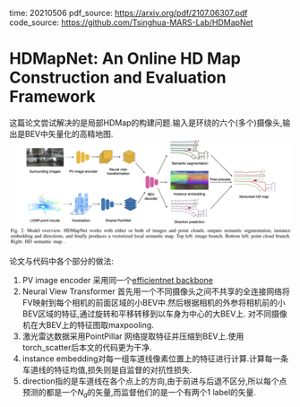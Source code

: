 time: 20210506
pdf_source: https://arxiv.org/pdf/2107.06307.pdf
code_source: https://github.com/Tsinghua-MARS-Lab/HDMapNet

# HDMapNet: An Online HD Map Construction and Evaluation Framework

这篇论文尝试解决的是局部HDMap的构建问题.输入是环绕的六个(多个)摄像头,输出是BEV中矢量化的高精地图.
![image](res/HDMapNet.png)

论文与代码中各个部分的做法:

1. PV image encoder 采用同一个[efficientnet backbone](../../Building_Blocks/EfficientNet:_Rethinking_Model_Scaling_for_Convolutional_Neural_Network.md)
2. Neural View Transformer 首先用一个不同摄像头之间不共享的全连接网络将FV映射到每个相机的前面区域的小BEV中.然后根据相机的外参将相机前的小BEV区域的特征,通过旋转和平移转移到以车身为中心的大BEV上. 对不同摄像机在大BEV上的特征图取maxpooling.
3. 激光雷达数据采用PointPillar 网络提取特征并压缩到BEV上.使用torch_scatter后本文的代码更为干净.
4. instance embedding对每一组车道线像素位置上的特征进行计算.计算每一条车道线的特征均值,损失则是自监督的对抗性损失.
5. direction指的是车道线在各个点上的方向,由于前进与后退不区分,所以每个点预测的都是一个$N_d$的矢量,而监督他们的是一个有两个$1$ label的矢量.